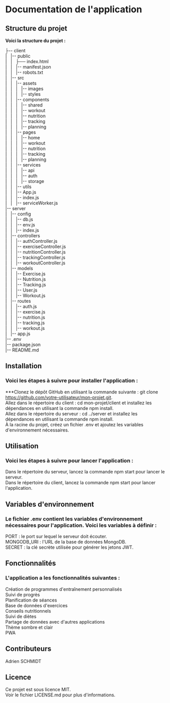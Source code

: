 # Documentation de l'application
## Structure du projet
**Voici la structure du projet :**  


├-- client  
|   |-- public  
|   |   ├── index.html  
|   |   |-- manifest.json  
|   |   |-- robots.txt  
|   |-- src  
|   |   |-- assets  
|   |   |   |-- images  
|   |   |   |-- styles  
|   |   |-- components  
|   |   |   |-- shared  
|   |   |   |-- workout  
|   |   |   |-- nutrition  
|   |   |   |-- tracking  
|   |   |   |-- planning  
|   |   |-- pages  
|   |   |   |-- home  
|   |   |   |-- workout  
|   |   |   |-- nutrition  
|   |   |   |-- tracking  
|   |   |   |-- planning  
|   |   |-- services  
|   |   |   |-- api  
|   |   |   |-- auth  
|   |   |   |-- storage  
|   |   |-- utils  
|   |   |-- App.js  
|   |   |-- index.js  
|   |   |-- serviceWorker.js  
|-- server  
|   |-- config  
|   |   |-- db.js  
|   |   |-- env.js  
|   |   |-- index.js  
|   |-- controllers  
|   |   |-- authController.js  
|   |   |-- exerciseController.js  
|   |   |-- nutritionController.js  
|   |   |-- trackingController.js  
|   |   |-- workoutController.js  
|   |-- models  
|   |   |-- Exercise.js  
|   |   |-- Nutrition.js  
|   |   |-- Tracking.js  
|   |   |-- User.js  
|   |   |-- Workout.js  
|   |-- routes  
|   |   |-- auth.js  
|   |   |-- exercise.js  
|   |   |-- nutrition.js  
|   |   |-- tracking.js  
|   |   |-- workout.js  
|   |-- app.js  
|-- .env  
|-- package.json  
|-- README.md  


## Installation
### Voici les étapes à suivre pour installer l'application :

***Clonez le dépôt GitHub en utilisant la commande suivante : git clone https://github.com/votre-utilisateur/mon-projet.git.  
Allez dans le répertoire du client : cd mon-projet/client et installez les dépendances en utilisant la commande npm install.  
Allez dans le répertoire du serveur : cd ../server et installez les dépendances en utilisant la commande npm install.  
À la racine du projet, créez un fichier .env et ajoutez les variables d'environnement nécessaires.  

## Utilisation
### Voici les étapes à suivre pour lancer l'application :

Dans le répertoire du serveur, lancez la commande npm start pour lancer le serveur.  
Dans le répertoire du client, lancez la commande npm start pour lancer l'application.  

## Variables d'environnement
### Le fichier .env contient les variables d'environnement nécessaires pour l'application. Voici les variables à définir :

PORT : le port sur lequel le serveur doit écouter.  
MONGODB_URI : l'URL de la base de données MongoDB.  
SECRET : la clé secrète utilisée pour générer les jetons JWT.  

## Fonctionnalités
### L'application a les fonctionnalités suivantes :

Création de programmes d'entraînement personnalisés  
Suivi de progrès  
Planification de séances  
Base de données d'exercices  
Conseils nutritionnels  
Suivi de diètes  
Partage de données avec d'autres applications  
Thème sombre et clair  
PWA  

## Contributeurs
Adrien SCHMIDT

## Licence
Ce projet est sous licence MIT.  
Voir le fichier LICENSE.md pour plus d'informations.  